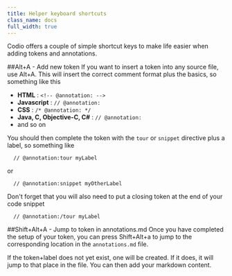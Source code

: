 ```yaml
---
title: Helper keyboard shortcuts
class_name: docs
full_width: true
---
```


Codio offers a couple of simple shortcut keys to make life easier when adding tokens and annotations.

##Alt+A - Add new token
If you want to insert a token into any source file, use Alt+A. This will insert the correct comment format plus the basics, so something like this

- **HTML** : `<!-- @annotation: -->`
- **Javascript** : `// @annotation: ` 
- **CSS** : `/* @annotation: */`
- **Java, C, Objective-C, C#** : `// @annotation: ` 
- and so on

You should then complete the token with the `tour` or `snippet` directive plus a label, so something like

`  // @annotation:tour myLabel`

or 

`  // @annotation:snippet myOtherLabel`

Don't forget that you will also need to put a closing token at the end of your code snippet

`  // @annotation:/tour myLabel`

##Shift+Alt+A - Jump to token in annotations.md
Once you have completed the setup of your token, you can press Shift+Alt+a to jump to the corresponding location in the `annotations.md` file.

If the token+label does not yet exist, one will be created. If it does, it will jump to that place in the file. You can then add your markdown content.


